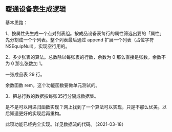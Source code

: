 ## 暖通设备表生成逻辑

基本思路：

1、按属性先生成一个点对列表组。按成品设备表每行的属性筛选出要的「属性」先分割成一个个列表。整个列表最后通过 append 扩展一个列表（占位字符 NSEquipNull），实现空行用的。

2、多少张表的算法。总数除以每张表的行数，余数为 0 那么直接是张数，余数不为 0 那么张数加 1。

一张成品表 29 行。

余数函数 rem。这个功能函数要做单元测试的。

3、把总行数的数据按每张35行分隔成数据集。

是不是可以用递归函数实现？网上找到了一个算法可以实现，只是不那么优美。以后知道更好的实现后再重构。

此项功能已经完全实现。详见数据流的代码。（2021-03-18）